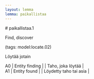 ```yaml
---
layout: lemma
lemma: paikallistaa
---
```


<div class="sense">
# <span class="sensename">paikallistaa.1</span>

<span class="description">Find, discover</span>

(tags: model:locate.02)

<span class="description">Löytää jotain</span>



A0 | Entity finding |   | Taho, joka löytää |  
A1 | Entity found |   | Löydetty taho tai asia |  

</div>

